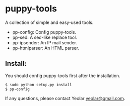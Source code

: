 puppy-tools
===========

A collection of simple and easy-used tools.

- pp-config: Config puppy-tools.
- pp-sed: A sed-like replace tool.
- pp-ipsender: An IP mail sender.
- pp-htmlparser: An HTML parser.

Install:
--------

You should config puppy-tools first after the installation.

    $ sudo python setup.py install
    $ pp-config

If any questions, please contact Yeolar <yeolar@gmail.com>.
